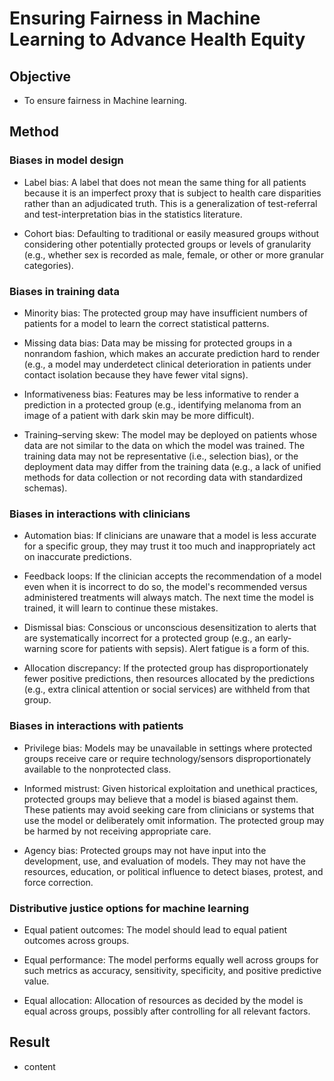 # Ensuring Fairness in Machine Learning to Advance Health Equity

## Objective
* To ensure fairness in Machine learning.

## Method
 ### Biases in model design
* Label bias: A label that does not mean the same thing for all patients because it is an imperfect proxy that is subject to health care disparities rather than an adjudicated truth. This is a generalization of test-referral and test-interpretation bias in the statistics literature.

* Cohort bias: Defaulting to traditional or easily measured groups without considering other potentially protected groups or levels of granularity (e.g., whether sex is recorded as male, female, or other or more granular categories).

### Biases in training data
* Minority bias: The protected group may have insufficient numbers of patients for a model to learn the correct statistical patterns.

* Missing data bias: Data may be missing for protected groups in a nonrandom fashion, which makes an accurate prediction hard to render (e.g., a model may underdetect clinical deterioration in patients under contact isolation because they have fewer vital signs).

* Informativeness bias: Features may be less informative to render a prediction in a protected group (e.g., identifying melanoma from an image of a patient with dark skin may be more difficult).

* Training–serving skew: The model may be deployed on patients whose data are not similar to the data on which the model was trained. The training data may not be representative (i.e., selection bias), or the deployment data may differ from the training data (e.g., a lack of unified methods for data collection or not recording data with standardized schemas).

### Biases in interactions with clinicians
* Automation bias: If clinicians are unaware that a model is less accurate for a specific group, they may trust it too much and inappropriately act on inaccurate predictions.

* Feedback loops: If the clinician accepts the recommendation of a model even when it is incorrect to do so, the model's recommended versus administered treatments will always match. The next time the model is trained, it will learn to continue these mistakes.

* Dismissal bias: Conscious or unconscious desensitization to alerts that are systematically incorrect for a protected group (e.g., an early- warning score for patients with sepsis). Alert fatigue is a form of this.

* Allocation discrepancy: If the protected group has disproportionately fewer positive predictions, then resources allocated by the predictions (e.g., extra clinical attention or social services) are withheld from that group.

### Biases in interactions with patients
* Privilege bias: Models may be unavailable in settings where protected groups receive care or require technology/sensors disproportionately available to the nonprotected class.

* Informed mistrust: Given historical exploitation and unethical practices, protected groups may believe that a model is biased against them. These patients may avoid seeking care from clinicians or systems that use the model or deliberately omit information. The protected group may be harmed by not receiving appropriate care.

* Agency bias: Protected groups may not have input into the development, use, and evaluation of models. They may not have the resources, education, or political influence to detect biases, protest, and force correction.

### Distributive justice options for machine learning
* Equal patient outcomes: The model should lead to equal patient outcomes across groups.

* Equal performance: The model performs equally well across groups for such metrics as accuracy, sensitivity, specificity, and positive predictive value.

* Equal allocation: Allocation of resources as decided by the model is equal across groups, possibly after controlling for all relevant factors.
## Result
* content
